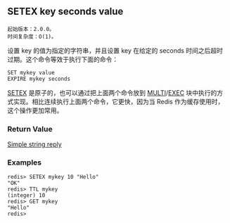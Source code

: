 ## SETEX key seconds value

    起始版本：2.0.0。
    时间复杂度：O(1)。

设置 key 的值为指定的字符串，并且设置 key 在给定的 seconds 时间之后超时过期。这个命令等效于执行下面的命令：
```
SET mykey value
EXPIRE mykey seconds
```

[SETEX](setex.md) 是原子的，也可以通过把上面两个命令放到 [MULTI](multi.md)/[EXEC](exec.md) 块中执行的方式实现。相比连续执行上面两个命令，它更快，因为当 Redis 作为缓存使用时，这个操作更加常用。

### Return Value

[Simple string reply](../topics/protocol.md#resp-simple-strings)

### Examples

```
redis> SETEX mykey 10 "Hello"
"OK"
redis> TTL mykey
(integer) 10
redis> GET mykey
"Hello"
redis> 
```